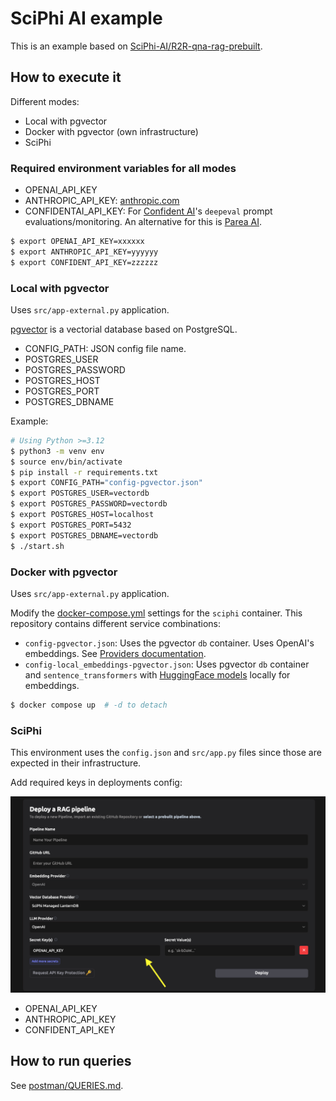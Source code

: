 # SciPhi AI example

This is an example based on [SciPhi-AI/R2R-qna-rag-prebuilt](https://github.com/SciPhi-AI/R2R-qna-rag-prebuilt).

## How to execute it

Different modes:

* Local with pgvector
* Docker with pgvector (own infrastructure)
* SciPhi

### Required environment variables for all modes

* OPENAI_API_KEY
* ANTHROPIC_API_KEY: [anthropic.com](https://www.anthropic.com)
* CONFIDENTAI_API_KEY: For [Confident AI](https://confident-ai.com/)'s `deepeval` 
  prompt evaluations/monitoring. An alternative for this is [Parea AI](https://parea.ai).

```bash
$ export OPENAI_API_KEY=xxxxxx
$ export ANTHROPIC_API_KEY=yyyyyy
$ export CONFIDENT_API_KEY=zzzzzz
```

### Local with pgvector

Uses `src/app-external.py` application.

[pgvector](https://github.com/pgvector/pgvector/) is a vectorial database based
on PostgreSQL.

* CONFIG_PATH: JSON config file name.
* POSTGRES_USER
* POSTGRES_PASSWORD
* POSTGRES_HOST
* POSTGRES_PORT
* POSTGRES_DBNAME

Example: 

```bash
# Using Python >=3.12
$ python3 -m venv env
$ source env/bin/activate
$ pip install -r requirements.txt
$ export CONFIG_PATH="config-pgvector.json"
$ export POSTGRES_USER=vectordb
$ export POSTGRES_PASSWORD=vectordb
$ export POSTGRES_HOST=localhost
$ export POSTGRES_PORT=5432
$ export POSTGRES_DBNAME=vectordb
$ ./start.sh
```

### Docker with pgvector

Uses `src/app-external.py` application.

Modify the [docker-compose.yml](./docker-compose.yml) settings for the `sciphi`
container. This repository contains different service combinations:

* `config-pgvector.json`: Uses the pgvector `db` container. Uses OpenAI's
  embeddings. See [Providers documentation](https://r2r-docs.sciphi.ai/providers/embeddings#available-models).
* `config-local_embeddings-pgvector.json`: Uses pgvector `db` container and 
  `sentence_transformers` with [HuggingFace models](https://huggingface.co/)
  locally for embeddings.  

```bash
$ docker compose up  # -d to detach
```

### SciPhi

This environment uses the `config.json` and `src/app.py` files since those are
expected in their infrastructure.

Add required keys in deployments config:

![sciphi.ai deploys](./sciphi-deploys.png)

* OPENAI_API_KEY
* ANTHROPIC_API_KEY
* CONFIDENT_API_KEY

## How to run queries

See [postman/QUERIES.md](postman/QUERIES.md).
